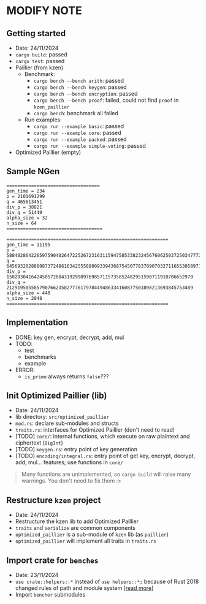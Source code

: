 # MODIFY NOTE

## Getting started
* Date: 24/11/2024
* `cargo build`: passed
* `cargo test`: passed
* Paillier (from kzen)
    * Benchmark:
        * `cargo bench --bench arith`: passed
        * `cargo bench --bench keygen`: passed
        * `cargo bench --bench encryption`: passed
        * `cargo bench --bench proof`: failed, could not find `proof` in `kzen_paillier`
        * `cargo bench`: benchmark all failed
    * Run examples: 
        * `cargo run --example basic`: passed
        * `cargo run --example core`: passed
        * `cargo run --example packed`: passed
        * `cargo run --example simple-voting`: passed
* Optimized Paillier (empty)

## Sample NGen
```
==================================
gen_time = 234
p = 2101691299
q = 465613451
div_p = 38821
div_q = 51449
alpha_size = 32
n_size = 64
===================================
```

```
===========================================================
gen_time = 11195
p = 58840286422659759040264722526723163115947585338232456760625037250347772947158924579397568010160401824142812407358290596642469990113927112749530655037092283267003056548558029709374658607773847180644927643815153088281601855305598381448858360794678123176275437646277062199420220697194572706984411597767662174219
q = 64569320288008737248616342555880093394368754507783709070327116553058977898351053473313292166959127254971093796968717357648354685162478156927773865332477516856906959367256797593402514551692581319610393653175392375527614160563282643144940815153885487175996514917461421149259641826709133924683180923570779884947
div_p = 15020304164245057288431929989769857115735852482951590711910706652979
div_q = 21291950558579076623582777617978449486334160877503898213693845753489
alpha_size = 448
n_size = 2048
===========================================================
```

## Implementation
* DONE: key gen, encrypt, decrypt, add, mul 
* TODO:
    * test
    * benchmarks
    * example
* ERROR:
    * `is_prime` always returns `false`???

## Init Optimized Paillier (lib)
* Date: 24/11/2024
* lib directory: `src/optimized_paillier`
* `mod.rs`: declare sub-modules and structs
* `traits.rs`: interfaces for Optimized Paillier (don't need to read)
* [TODO] `core/`: internal functions, which execute on raw plaintext and ciphertext (`BigInt`)
* [TODO] `keygen.rs`: entry point of key generation
* [TODO] `encoding/integral.rs`: entry point of get key, encrypt, decrypt, add, mul... features; use functions in `core/` 

> Many functions are unimplemented, so `cargo build` will raise many warnings. You don't need to fix them :>

## Restructure `kzen` project
* Date: 24/11/2024
* Restructure the kzen lib to add Optimized Paillier
* `traits` and `serialize` are common components
* `optimized_paillier` is a sub-module of `kzen` lib (as `paillier`)
* `optimized_paillier` will implement all traits in `traits.rs`

## Import crate for `benches`
* Date: 23/11/2024
* `use crate::helpers::*` instead of `use helpers::*;` because of Rust 2018 changed rules of path and module system [[read more](https://doc.rust-lang.org/edition-guide/rust-2018/path-changes.html)]
* Import `bencher` submodules
